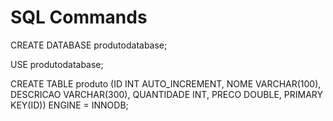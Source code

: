 <h1> SQL Commands </h1>

CREATE DATABASE produtodatabase; <br>

USE produtodatabase; <br>

CREATE TABLE produto (ID INT AUTO_INCREMENT, NOME VARCHAR(100), DESCRICAO VARCHAR(300), QUANTIDADE INT, PRECO DOUBLE, PRIMARY KEY(ID)) ENGINE = INNODB; <br>



